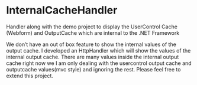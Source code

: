 InternalCacheHandler
====================

Handler along with the demo project to display the UserControl Cache (Webform) and OutputCache which are internal to the .NET Framework

We don’t have an out of box feature to show the internal values of the output cache. I developed an HttpHandler which will show the values of the internal output cache. There are many values inside the internal output cache right now we I am only dealing with the usercontrol output cache and outputcache values(mvc style) and ignoring the rest. Please feel free to extend this project.
